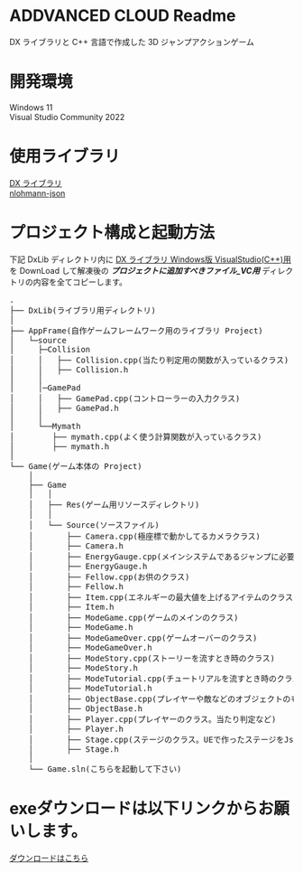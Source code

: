# ADDVANCED CLOUD Readme
DX ライブラリと C++ 言語で作成した 3D ジャンプアクションゲーム

# 開発環境
Windows 11  
Visual Studio Community 2022

# 使用ライブラリ
[DX ライブラリ](https://dxlib.xsrv.jp/)  
[nlohmann-json](https://github.com/nlohmann/json)

# プロジェクト構成と起動方法
下記 DxLib ディレクトリ内に [DX ライブラリ Windows版 VisualStudio(C++)用](https://dxlib.xsrv.jp/DxLib/DxLib_VC3_24d.zip) を DownLoad して解凍後の ***プロジェクトに追加すべきファイル_VC用*** ディレクトリの内容を全てコピーします。
<pre>
.
├── DxLib(ライブラリ用ディレクトリ)
│
├── AppFrame(自作ゲームフレームワーク用のライブラリ Project)
│   └─source
│     ├─Collision
│     │   ├── Collision.cpp(当たり判定用の関数が入っているクラス)
│     │   ├── Collision.h
│     │    
│     │─GamePad    
│     │   ├── GamePad.cpp(コントローラーの入力クラス)
│     │   ├── GamePad.h
│     │    
│     └──Mymath   
│        ├── mymath.cpp(よく使う計算関数が入っているクラス)
│        ├── mymath.h
│  
└── Game(ゲーム本体の Project)
    │
    ├── Game
    │   │
    │   ├── Res(ゲーム用リソースディレクトリ)
    │   │
    │   └── Source(ソースファイル)
    │       ├── Camera.cpp(極座標で動かしてるカメラクラス)
    │       ├── Camera.h
    │       ├── EnergyGauge.cpp(メインシステムであるジャンプに必要なエネルギーを管理するクラス)
    │       ├── EnergyGauge.h
    │       ├── Fellow.cpp(お供のクラス)
    │       ├── Fellow.h
    │       ├── Item.cpp(エネルギーの最大値を上げるアイテムのクラス)
    │       ├── Item.h
    │       ├── ModeGame.cpp(ゲームのメインのクラス)
    │       ├── ModeGame.h
    │       ├── ModeGameOver.cpp(ゲームオーバーのクラス)
    │       ├── ModeGameOver.h
    │       ├── ModeStory.cpp(ストーリーを流すとき時のクラス)
    │       ├── ModeStory.h
    │       ├── ModeTutorial.cpp(チュートリアルを流すとき時のクラス)
    │       ├── ModeTutorial.h
    │       ├── ObjectBase.cpp(プレイヤーや敵などのオブジェクトのもとになるクラス)
    │       ├── ObjectBase.h
    │       ├── Player.cpp(プレイヤーのクラス。当たり判定など)
    │       ├── Player.h
    │       ├── Stage.cpp(ステージのクラス。UEで作ったステージをJsonにして読み込む)
    │       ├── Stage.h
    │
    └── Game.sln(こちらを起動して下さい)
</pre>
# exeダウンロードは以下リンクからお願いします。
[ダウンロードはこちら](https://drive.google.com/drive/folders/1HbsUhmzuSMhXrDZrudE67D8XnnqJMwqc)